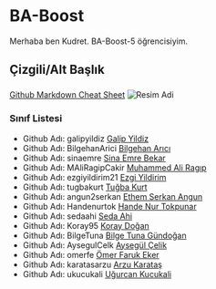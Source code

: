 # BA-Boost
Merhaba ben Kudret. BA-Boost-5 öğrencisiyim.
## Çizgili/Alt Başlık
###
[Github Markdown Cheat Sheet](https://guides.github.com/pdfs/markdown-cheatsheet-online.pdf)
![Resim Adi](https://raw.githubusercontent.com/gist/ManulMax/2d20af60d709805c55fd784ca7cba4b9/raw/bcfeac7604f674ace63623106eb8bb8471d844a6/github.gif)

### Sınıf Listesi
- Github Adı: galipyildiz  [Galip Yildiz](https://github.com/galipyildiz)
- Github Adı: BilgehanArici [Bilgehan Arıcı](https://github.com/BilgehanArici)
- Github Adı: sinaemre      [Sina Emre Bekar](https://github.com/sinaemre)
- Github Adı: MAliRagipCakir [Muhammed Ali Ragıp](https://github.com/MAliRagipCakir)
- Github Adı: ezgiyildirim21 [Ezgi Yildirim](https://github.com/ezgiyildirim21)
- Github Adı: tugbakurt     [Tuğba Kurt](https://github.com/tugbakurt)
- Github Adı: angun2serkan   [Ethem Serkan Angun](https://github.com/angun2serkan)
- Github Adı: Handenurtok  [Hande Nur Tokpunar](https://github.com/Handenurtok)
- Github Adı: sedaahi  [Seda Ahi](https://github.com/sedaahi)
- Github Adı: Koray95  [Koray Doğan](https://github.com/Koray95)
- Github Adı: BilgeTuna  [Bilge Tuna Gündoğan](https://github.com/BilgeTuna)
- Github Adı: AysegulCelk  [Aysegül Çelik](https://github.com/AysegulCelk)
- Github Adı: omerfe  [Ömer Faruk Eker](https://github.com/omerfe)
- Github Adı: karatasarzu [Arzu Karataş](https://github.com/karatasarzu)
- Github Adı: ukucukali [Uğurcan Kucukali](https://github.com/ukucukali)

